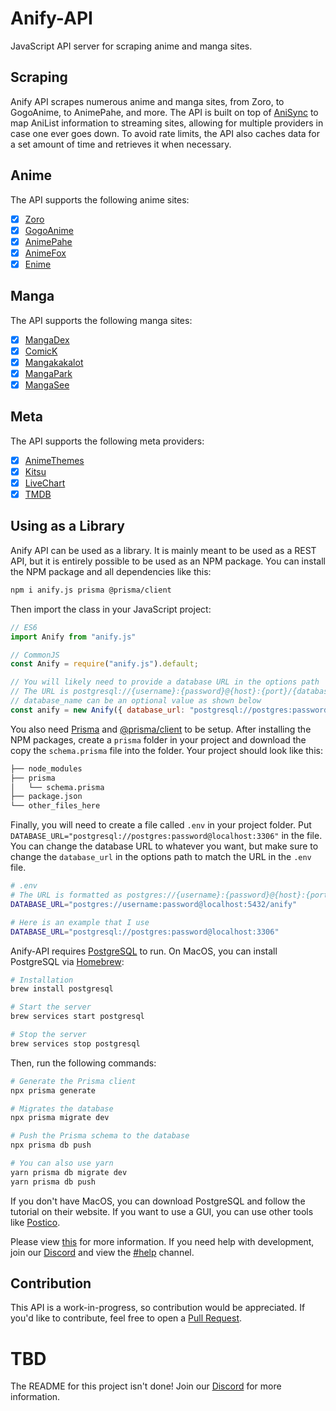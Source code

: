 # Anify-API
JavaScript API server for scraping anime and manga sites.

## Scraping
Anify API scrapes numerous anime and manga sites, from Zoro, to GogoAnime, to AnimePahe, and more. The API is built on top of [AniSync](https://github.com/Eltik/AniSync) to map AniList information to streaming sites, allowing for multiple providers in case one ever goes down. To avoid rate limits, the API also caches data for a set amount of time and retrieves it when necessary.
## Anime
The API supports the following anime sites:
- [x] [Zoro](https://zoro.to)
- [x] [GogoAnime](https://www1.gogoanime.bid/)
- [x] [AnimePahe](https://animepahe.com)
- [x] [AnimeFox](https://animefox.to)
- [x] [Enime](https://enime.moe)

## Manga
The API supports the following manga sites:
- [x] [MangaDex](https://mangadex.org)
- [x] [ComicK](https://comick.app)
- [x] [Mangakakalot](https://mangakakalot.com)
- [x] [MangaPark](https://v2.mangapark.net)
- [x] [MangaSee](https://mangasee123.com)

## Meta
The API supports the following meta providers:
- [x] [AnimeThemes](https://animethemes.moe)
- [x] [Kitsu](https://kitsu.io)
- [x] [LiveChart](https://www.livechart.me)
- [x] [TMDB](https://www.themoviedb.org)

## Using as a Library
Anify API can be used as a library. It is mainly meant to be used as a REST API, but it is entirely possible to be used as an NPM package. You can install the NPM package and all dependencies like this:
```bash
npm i anify.js prisma @prisma/client
```
Then import the class in your JavaScript project:
```javascript
// ES6
import Anify from "anify.js"

// CommonJS
const Anify = require("anify.js").default;

// You will likely need to provide a database URL in the options path
// The URL is postgresql://{username}:{password}@{host}:{port}/{database_name}
// database_name can be an optional value as shown below
const anify = new Anify({ database_url: "postgresql://postgres:password@localhost:3306" });
```
You also need [Prisma](https://npmjs.com/package/prisma) and [@prisma/client](https://npmjs.com/package/@prisma/client) to be setup. After installing the NPM packages, create a `prisma` folder in your project and download the copy the `schema.prisma` file into the folder. Your project should look like this:
```bash
├── node_modules
├── prisma
│   └── schema.prisma
├── package.json
└── other_files_here
```
Finally, you will need to create a file called `.env` in your project folder. Put `DATABASE_URL="postgresql://postgres:password@localhost:3306"` in the file. You can change the database URL to whatever you want, but make sure to change the `database_url` in the options path to match the URL in the `.env` file.
```bash
# .env
# The URL is formatted as postgres://{username}:{password}@{host}:{port}/{database_name}
DATABASE_URL="postgres://username:password@localhost:5432/anify"

# Here is an example that I use
DATABASE_URL="postgresql://postgres:password@localhost:3306"
```

Anify-API requires [PostgreSQL](https://www.postgresql.org/) to run. On MacOS, you can install PostgreSQL via [Homebrew](https://brew.sh/):
```bash
# Installation
brew install postgresql

# Start the server
brew services start postgresql

# Stop the server
brew services stop postgresql
```

Then, run the following commands:
```bash
# Generate the Prisma client
npx prisma generate

# Migrates the database
npx prisma migrate dev

# Push the Prisma schema to the database
npx prisma db push

# You can also use yarn
yarn prisma db migrate dev
yarn prisma db push
```
If you don't have MacOS, you can download PostgreSQL and follow the tutorial on their website. If you want to use a GUI, you can use other tools like [Postico](https://eggerapps.at/postico/).

Please view [this](https://github.com/Eltik/Anify-API/issues/1) for more information. If you need help with development, join our [Discord](https://anify.tv/discord) and view the [#help](https://discord.com/channels/950964096600252507/1071533139631026287) channel.

## Contribution
This API is a work-in-progress, so contribution would be appreciated. If you'd like to contribute, feel free to open a [Pull Request](https://github.com/Eltik/Anify-API/pulls).

# TBD
The README for this project isn't done! Join our [Discord](https://anify.tv/discord) for more information.
